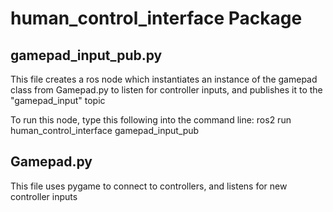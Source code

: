 # human_control_interface Package

## gamepad_input_pub.py

This file creates a ros node which instantiates an instance of the gamepad class from Gamepad.py to listen for controller inputs, and publishes it to the "gamepad_input" topic

To run this node, type this following into the command line: ros2 run human_control_interface gamepad_input_pub

## Gamepad.py

This file uses pygame to connect to controllers, and listens for new controller inputs